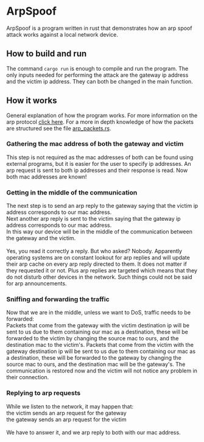 # ArpSpoof
ArpSpoof is a program written in rust that demonstrates how an arp spoof attack works against a local network device.

## How to build and run
The command ``cargo run`` is enough to compile and run the program. The only inputs needed for performing the attack are the gateway ip address and the victim ip address. They can both be changed in the main function.

## How it works
General explanation of how the program works. For more information on the arp protocol [click here](https://en.wikipedia.org/wiki/Address_Resolution_Protocol). For a more in depth knowledge of how the packets are structured see the file [arp_packets.rs](https://github.com/EdoardoLuciani/ArpSpoof/blob/main/src/arp_packets.rs).

### Gathering the mac address of both the gateway and victim
This step is not required as the mac addresses of both can be found using external programs, but it is easier for the user to specify ip addresses. An arp request is sent to both ip addresses and their response is read. Now both mac addresses are known!

### Getting in the middle of the communication
The next step is to send an arp reply to the gateway saying that the victim ip address corresponds to our mac address.\
Next another arp reply is sent to the victim saying that the gateway ip address corresponds to our mac address.\
In this way our device will be in the middle of the communication between the gateway and the victim.\
\
Yes, you read it correctly a reply. But who asked? Nobody. Apparently operating systems are on constant lookout for arp replies and will update their arp cache on every arp reply directed to them. It does not matter if they requested it or not. Plus arp replies are targeted which means that they do not disturb other devices in the network. Such things could not be said for arp announcements.

### Sniffing and forwarding the traffic
Now that we are in the middle, unless we want to DoS, traffic needs to be forwarded:\
Packets that come from the gateway with the victim destination ip will be sent to us due to them containing our mac as a destination, these will be forwarded to the victim by changing the source mac to ours, and the destination mac to the victim's.
Packets that come from the victim with the gateway destination ip will be sent to us due to them containing our mac as a destination, these will be forwarded to the gateway by changing the source mac to ours, and the destination mac will be the gateway's.
The communication is restored now and the victim will not notice any problem in their connection.

### Replying to arp requests
While we listen to the network, it may happen that:\
the victim sends an arp request for the gateway\
the gateway sends an arp request for the victim\
\
We have to answer it, and we arp reply to both with our mac address.
